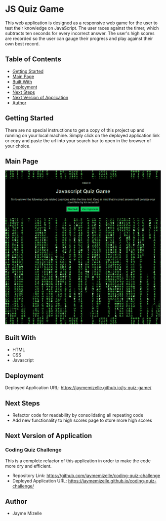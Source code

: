 # JS Quiz Game

This web application is designed as a responsive web game for the user to test their knowledge on JavaScript. The user races against the timer, which subtracts ten seconds for every incorrect answer. The user's high scores are recorded so the user can gauge their progress and play against their own best record.

## Table of Contents
* [Getting Started](#getting-started)
* [Main Page](#main-page)
* [Built With](#built-with)
* [Deployment](#deployment)
* [Next Steps](#next-steps)
* [Next Version of Application](#next-version-of-application)
* [Author](#author)


## Getting Started
There are no special instructions to get a copy of this project up and running on your local machine. Simply click on the deployed application link or copy and paste the url into your search bar to open in the browser of your choice.

## Main Page
![deployed-application-screenshot](./assets/images/js-quiz-game.png)

## Built With
* HTML
* CSS
* Javascript

## Deployment
Deployed Application URL: https://jaymemizelle.github.io/js-quiz-game/


## Next Steps
* Refactor code for readability by consolidating all repeating code
* Add new functionality to high scores page to store more high scores

## Next Version of Application
### Coding Quiz Challenge
This is a complete refactor of this application in order to make the code more dry and efficient.
* Repository Link: https://github.com/jaymemizelle/coding-quiz-challenge
* Deployed Application URL: https://jaymemizelle.github.io/coding-quiz-challenge/


 ## Author
* Jayme Mizelle
